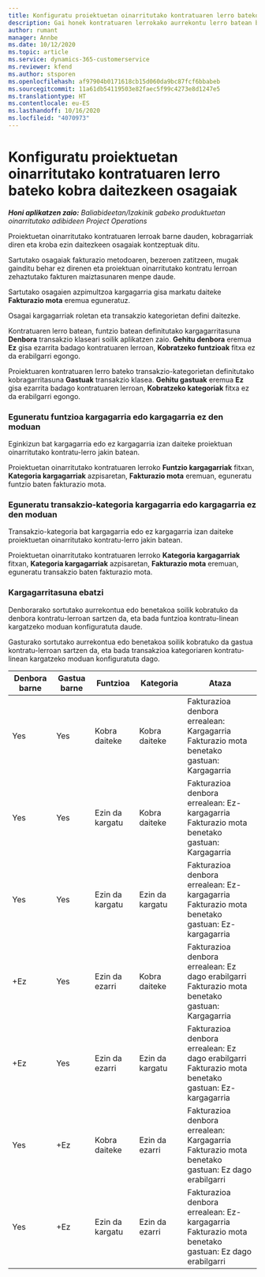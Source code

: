 ```yaml
---
title: Konfiguratu proiektuetan oinarritutako kontratuaren lerro bateko kobra daitezkeen osagaiak
description: Gai honek kontratuaren lerrokako aurrekontu lerro batean barne dauden, kargagarriak eta kargagarriak ez diren osagaiei buruzko informazioa eskaintzen du.
author: rumant
manager: Annbe
ms.date: 10/12/2020
ms.topic: article
ms.service: dynamics-365-customerservice
ms.reviewer: kfend
ms.author: stsporen
ms.openlocfilehash: af97904b0171618cb15d060da9bc87fcf6bbabeb
ms.sourcegitcommit: 11a61db54119503e82faec5f99c4273e8d1247e5
ms.translationtype: HT
ms.contentlocale: eu-ES
ms.lasthandoff: 10/16/2020
ms.locfileid: "4070973"
---
```

# <a name="configure-chargeable-components-of-a-project-based-contract-line"></a>Konfiguratu proiektuetan oinarritutako kontratuaren lerro bateko kobra daitezkeen osagaiak

_**Honi aplikatzen zaio:** Baliabideetan/Izakinik gabeko produktuetan oinarritutako adibideen Project Operations_

Proiektuetan oinarritutako kontratuaren lerroak barne dauden, kobragarriak diren eta kroba ezin daitezkeen osagaiak kontzeptuak ditu.

Sartutako osagaiak fakturazio metodoaren, bezeroen zatitzeen, mugak gainditu behar ez direnen eta proiektuan oinarritutako kontratu lerroan zehaztutako fakturen maiztasunaren menpe daude.

Sartutako osagaien azpimultzoa kargagarria gisa markatu daiteke **Fakturazio mota** eremua eguneratuz.

Osagai kargagarriak roletan eta transakzio kategorietan defini daitezke.

Kontratuaren lerro batean, funtzio batean definitutako kargagarritasuna **Denbora** transakzio klaseari soilik aplikatzen zaio. **Gehitu denbora** eremua **Ez** gisa ezarrita badago kontratuaren lerroan, **Kobratzeko funtzioak** fitxa ez da erabilgarri egongo.

Proiektuaren kontratuaren lerro bateko transakzio-kategorietan definitutako kobragarritasuna **Gastuak** transakzio klasea. **Gehitu gastuak** eremua **Ez** gisa ezarrita badago kontratuaren lerroan, **Kobratzeko kategoriak** fitxa ez da erabilgarri egongo.

### <a name="update-a-role-to-be-chargeable-or-non-chargeable"></a>Eguneratu funtzioa kargagarria edo kargagarria ez den moduan

Eginkizun bat kargagarria edo ez kargagarria izan daiteke proiektuan oinarritutako kontratu-lerro jakin batean.

Proiektuetan oinarritutako kontratuaren lerroko **Funtzio kargagarriak** fitxan, **Kategoria kargagarriak** azpisaretan, **Fakturazio mota** eremuan, eguneratu funtzio baten fakturazio mota.

### <a name="update-a-transaction-category-to-be-chargeable-or-non-chargeable"></a>Eguneratu transakzio-kategoria kargagarria edo kargagarria ez den moduan

Transakzio-kategoria bat kargagarria edo ez kargagarria izan daiteke proiektuetan oinarritutako kontratu-lerro jakin batean.

Proiektuetan oinarritutako kontratuaren lerroko **Kategoria kargagarriak** fitxan, **Kategoria kargagarriak** azpisaretan, **Fakturazio mota** eremuan, eguneratu transakzio baten fakturazio mota.

### <a name="resolve-chargeability"></a>Kargagarritasuna ebatzi

Denborarako sortutako aurrekontua edo benetakoa soilik kobratuko da denbora kontratu-lerroan sartzen da, eta bada funtzioa kontratu-linean kargatzeko moduan konfiguratuta daude.

Gasturako sortutako aurrekontua edo benetakoa soilik kobratuko da gastua kontratu-lerroan sartzen da, eta bada transakzioa kategoriaren kontratu-linean kargatzeko moduan konfiguratuta dago.

| Denbora barne | Gastua barne | Funtzioa | Kategoria | Ataza |
| --- | --- | --- | --- | --- |
| Yes | Yes | Kobra daiteke | Kobra daiteke | Fakturazioa denbora errealean: Kargagarria </br>Fakturazio mota benetako gastuan: Kargagarria |
| Yes | Yes | Ezin da kargatu | Kobra daiteke | Fakturazioa denbora errealean: Ez-kargagarria </br>Fakturazio mota benetako gastuan: Kargagarria |
| Yes | Yes | Ezin da kargatu | Ezin da kargatu | Fakturazioa denbora errealean: Ez-kargagarria </br>Fakturazio mota benetako gastuan: Ez-kargagarria |
| +Ez | Yes | Ezin da ezarri | Kobra daiteke | Fakturazioa denbora errealean: Ez dago erabilgarri </br>Fakturazio mota benetako gastuan: Kargagarria |
| +Ez | Yes | Ezin da ezarri | Ezin da kargatu | Fakturazioa denbora errealean: Ez dago erabilgarri </br>Fakturazio mota benetako gastuan: Ez-kargagarria |
| Yes | +Ez | Kobra daiteke | Ezin da ezarri | Fakturazioa denbora errealean: Kargagarria </br>Fakturazio mota benetako gastuan: Ez dago erabilgarri |
| Yes | +Ez | Ezin da kargatu | Ezin da ezarri | Fakturazioa denbora errealean: Ez-kargagarria </br> Fakturazio mota benetako gastuan: Ez dago erabilgarri |
